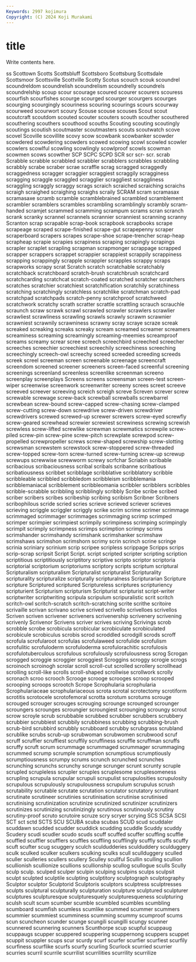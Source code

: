 ```yaml
---
Keywords: 2997 kojimura
Copyright: (C) 2024 Koji Murakami
---
```


# title

Write contents here.



ss Scottown Scotts Scottsbluff Scottsboro Scottsburg Scottsdale Scottsmoor Scottsville Scottville
Scotty Scotus scouch scouk scoundrel scoundreldom scoundrelish scoundrelism scoundrelly scoundrels
scoundrelship scoup scour scourage scoured scourer scourers scouress scourfish scourfishes
scourge scourged scourger scourgers scourges scourging scourgingly scouriness scouring scourings
scours scourway scourweed scourwort scoury Scouse scouse scouses Scout scout
scoutcraft scoutdom scouted scouter scouters scouth scouther scouthered scouthering scouthers
scouthood scouths Scouting scouting scoutingly scoutings scoutish scoutmaster scoutmasters scouts
scoutwatch scove scovel Scoville scovillite scovy scow scowbank scowbanker scowder
scowdered scowdering scowders scowed scowing scowl scowled scowler scowlers scowlful
scowling scowlingly scowlproof scowls scowman scowmen scows scowther SCP SCPC
SCPD SCR scr scr- scr. scrab Scrabble scrabble scrabbled scrabbler
scrabblers scrabbles scrabbling scrabbly scrabe scraber scrae scraffle scrag scragged
scraggedly scraggedness scragger scraggier scraggiest scraggily scragginess scragging scraggle scraggled
scragglier scraggliest scraggliness scraggling scraggly scraggy scrags scraich scraiched scraiching
scraichs scraigh scraighed scraighing scraighs scraily SCRAM scram scramasax scramasaxe
scramb scramble scramblebrained scrambled scramblement scrambler scramblers scrambles scrambling scramblingly
scrambly scram-handed scramjet scrammed scramming scrampum scrams scran scranch scrank
scranky scrannel scrannels scrannier scranniest scranning scranny Scranton scrap scrapable
scrap-book scrapbook scrapbooks scrape scrapeage scraped scrape-finished scrape-gut scrapepenny scraper
scraperboard scrapers scrapes scrape-shoe scrape-trencher scrap-heap scrapheap scrapie scrapies scrapiness
scraping scrapingly scrapings scrapler scraplet scrapling scrapman scrapmonger scrappage scrapped
scrapper scrappers scrappet scrappier scrappiest scrappily scrappiness scrapping scrappingly scrapple
scrappler scrapples scrappy scraps scrapworks scrapy scrat Scratch scratch scratchable
scratchably scratchback scratchboard scratch-brush scratchbrush scratchcard scratchcarding scratchcat scratch-coated scratched
scratcher scratchers scratches scratchier scratchiest scratchification scratchily scratchiness scratching scratchingly
scratchless scratchlike scratchman scratch-pad scratchpad scratchpads scratch-penny scratchproof scratchweed scratchwork
scratchy scrath scratter scrattle scrattling scrauch scrauchle scraunch scraw scrawk
scrawl scrawled scrawler scrawlers scrawlier scrawliest scrawliness scrawling scrawls scrawly
scrawm scrawnier scrawniest scrawnily scrawniness scrawny scray scraye scraze screak
screaked screaking screaks screaky scream screamed screamer screamers screaminess screaming
screamingly screaming-meemies screamproof screams screamy screar scree screech screechbird screeched
screecher screeches screechier screechiest screechily screechiness screeching screechingly screech-owl screechy
screed screeded screeding screeds screek screel screeman screen screenable screenage
screencraft screendom screened screener screeners screen-faced screenful screening screenings screenland
screenless screenlike screenman screeno screenplay screenplays Screens screens screensman screen-test
screen-wiper screenwise screenwork screenwriter screeny screes screet screeve screeved screever
screeving screich screigh screve Screven screver screw screwable screwage screw-back
screwball screwballs screwbarrel screwbean screw-bound screw-capped screw-chasing screw-clamped screw-cutting screw-down
screwdrive screw-driven screwdriver screwdrivers screwed screwed-up screwer screwers screw-eyed screwfly
screw-geared screwhead screwier screwiest screwiness screwing screwish screwless screw-lifted screwlike
screwman screwmatics screwpile screw-piled screw-pin screw-pine screw-pitch screwplate screwpod screw-propelled
screwpropeller screws screw-shaped screwship screw-slotting screwsman screwstem screwstock screw-stoppered screw-threaded
screw-topped screw-torn screw-turned screw-turning screw-up screwup screwups screwwise screwworm screwy
scrfchar Scriabin scribable scribacious scribaciousness scribal scribals scribanne scribatious scribatiousness
scribbet scribblage scribblative scribblatory scribble scribbleable scribbled scribbledom scribbleism scribblemania
scribblemaniacal scribblement scribbleomania scribbler scribblers scribbles scribble-scrabble scribbling scribblingly scribbly
Scribe scribe scribed scriber scribers scribes scribeship scribing scribism Scribner
Scribners scribophilous scride scried scries scrieve scrieved scriever scrieves scrieving
scriggle scriggler scriggly scrike scrim scrime scrimer scrimmage scrimmaged scrimmager
scrimmages scrimmaging scrimp scrimped scrimper scrimpier scrimpiest scrimpily scrimpiness scrimping
scrimpingly scrimpit scrimply scrimpness scrimps scrimption scrimpy scrims scrimshander scrimshandy
scrimshank scrimshanker scrimshaw scrimshaws scrimshon scrimshorn scrimy scrin scrinch scrine
scringe scrinia scriniary scrinium scrip scripee scripless scrippage Scripps scrips
scrip-scrap scripsit Script Script. script scripted scripter scripting scription scriptitious
scriptitiously scriptitory scriptive scripto scriptor scriptoria scriptorial scriptorium scriptoriums scriptory
scripts scriptum scriptural Scripturalism scripturalism Scripturalist scripturalist Scripturality scripturality scripturalize
scripturally scripturalness Scripturarian Scripture scripture Scriptured scriptured Scriptureless scriptures scripturiency
scripturient Scripturism scripturism Scripturist scripturist script-writer scriptwriter scriptwriting scripula scripulum
scripuralistic scrit scritch scritch-owl scritch-scratch scritch-scratching scrite scrithe scritoire scrivaille
scrivan scrivano scrive scrived scrivello scrivelloes scrivellos Scriven scriven scrivener
scriveners scrivenership scrivenery scrivening scrivenly Scrivenor Scrivens scriver scrives scriving
Scrivings scrob scrobble scrobe scrobicula scrobicular scrobiculate scrobiculated scrobicule scrobiculus
scrobis scrod scroddled scrodgill scrods scroff scrofula scrofularoot scrofulas scrofulaweed
scrofulide scrofulism scrofulitic scrofuloderm scrofuloderma scrofulorachitic scrofulosis scrofulotuberculous scrofulous scrofulously
scrofulousness scrog Scrogan scrogged scroggie scroggier scroggiest Scroggins scroggy scrogie
scrogs scroinoch scroinogh scrolar scroll scroll-cut scrolled scrollery scrollhead scrolling
scroll-like scrolls scroll-shaped scrollwise scrollwork scrolly scronach scroo scrooch Scrooge
scrooge scrooges scroop scrooped scrooping scroops scrootch Scrope Scrophularia scrophularia
Scrophulariaceae scrophulariaceous scrota scrotal scrotectomy scrotiform scrotitis scrotocele scrotofemoral scrotta
scrotum scrotums scrouge scrouged scrouger scrouges scrouging scrounge scrounged scrounger
scroungers scrounges scroungier scroungiest scrounging scroungy scrout scrow scroyle scrub
scrubbable scrubbed scrubber scrubbers scrubbery scrubbier scrubbiest scrubbily scrubbiness scrubbing
scrubbing-brush scrub-bird scrubbird scrubbly scrubboard scrubby scrubgrass scrubland scrublike scrubs
scrub-up scrubwoman scrubwomen scrubwood scruf scruff scruffier scruffiest scruffily scruffiness
scruffle scruffman scruffs scruffy scruft scrum scrummage scrummaged scrummager scrummaging
scrummed scrump scrumple scrumption scrumptious scrumptiously scrumptiousness scrumpy scrums scrunch
scrunched scrunches scrunching scrunchs scrunchy scrunge scrunger scrunt scrunty scruple
scrupled scrupleless scrupler scruples scruplesome scruplesomeness scrupling scrupula scrupular scrupuli
scrupulist scrupulosities scrupulosity scrupulous scrupulously scrupulousness scrupulum scrupulus scrush scrutability
scrutable scrutate scrutation scrutator scrutatory scrutinant scrutinate scrutineer scrutinies scrutinisation
scrutinise scrutinised scrutinising scrutinization scrutinize scrutinized scrutinizer scrutinizers scrutinizes scrutinizing
scrutinizingly scrutinous scrutinously scrutiny scrutiny-proof scruto scrutoire scruze scry scryer
scrying SCS SCSA SCSI SCT sct sctd SCTS SCU SCUBA
scuba scubas SCUD scud scuddaler scuddawn scudded scudder scuddick scudding
scuddle Scuddy scuddy Scudery scudi scudler scudo scuds scuff scuffed
scuffer scuffing scuffle scuffled scuffler scufflers scuffles scuffling scufflingly scuffly
scuffs scuffy scuft scufter scug scuggery sculch sculdudderies sculduddery sculduggery
sculk sculked sculker sculkers sculking sculks scull scullduggery sculled sculler
sculleries scullers scullery Sculley scullful Scullin sculling scullion scullionish scullionize
scullions scullionship scullog scullogue sculls Scully sculp sculp. sculped sculper
sculpin sculping sculpins sculps sculpsit sculpt sculpted sculptile sculpting sculptitory
sculptograph sculptography Sculptor sculptor Sculptorid Sculptoris sculptors sculptress sculptresses sculpts
sculptural sculpturally sculpturation sculpture sculptured sculpturer sculptures sculpturesque sculpturesquely sculpturesqueness
sculpturing sculsh scult scum scumber scumble scumbled scumbles scumbling scumboard
scumfish scumless scumlike scummed scummer scummers scummier scummiest scumminess scumming
scummy scumproof scums scun scuncheon scunder scunge scungili scungilli scungy
scunner scunnered scunnering scunners Scunthorpe scup scupful scuppaug scuppaugs scupper
scuppered scuppering scuppernong scuppers scuppet scuppit scuppler scups scur scurdy
scurf scurfer scurfier scurfiest scurfily scurfiness scurflike scurfs scurfy scurling
Scurlock scurried scurrier scurries scurril scurrile scurrilist scurrilities scurrility scurrilize
